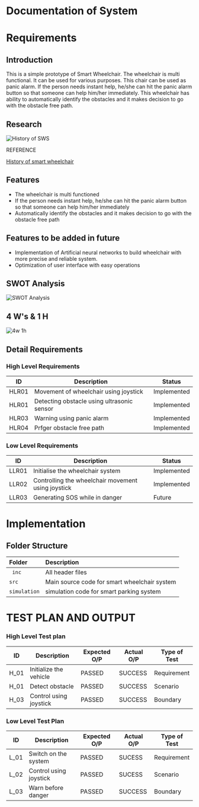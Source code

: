 # Documentation of System
# Requirements
## Introduction
This is a simple prototype of Smart Wheelchair. The wheelchair is multi functional. It can be used for various purposes. This chair can be used as panic alarm. If the person needs instant help, he/she can hit the panic alarm button so that someone can help him/her immediately. This wheelchair has ability to  automatically identify the obstacles and it makes decision to go with the obstacle free path.

## Research

![History of SWS](https://user-images.githubusercontent.com/59198753/144306885-9a446e97-8da6-4a52-b563-d4a46fd76e10.png)


REFERENCE

[History of smart wheelchair](https://www.medplushealth.ca/blog/the-history-of-wheelchairs-and-their-development/#:~:text=The%20first%20known%20dedicated%20wheelchair,says%20Mary%20Bellis%20on%20ThoughtCo)


## Features
-   The wheelchair is multi functioned
-   If the person needs instant help, he/she can hit the panic alarm button so that someone can help him/her immediately
-   Automatically identify the obstacles and it makes decision to go with the obstacle free path

## Features to be added in future
- Implementation of Artificial neural networks to build wheelchair with more precise and reliable system.
- Optimization of user interface with easy operations

## SWOT Analysis
![SWOT Analysis](https://user-images.githubusercontent.com/59198753/144312035-975e82f6-b605-45c4-89f0-4884d6326967.PNG)

## 4 W's & 1 H
![4w 1h](https://user-images.githubusercontent.com/59198753/142821633-8a7b353d-2478-4df5-90fd-c60b5e75610a.jpg)

## Detail Requirements

### High Level Requirements
| ID    | Description                              | Status            | 
|-------|------------------------------------------|------------------ |
| HLR01 |Movement of wheelchair using joystick     |Implemented        |
| HLR01 |Detecting obstacle using ultrasonic sensor|Implemented        |
| HLR03 |Warning using panic alarm                 |Implemented        |
| HLR04 |Prfger obstacle free path                 |Implemented        |

### Low Level Requirements
| ID    | Description                                       | Status              | 
|-------|---------------------------------------------------|---------------------|
| LLR01 |Initialise the wheelchair system                   |   Implemented       |
| LLR02 |Controlling the wheelchair movement using joystick |   Implemented       |
| LLR03 |Generating SOS while in danger                     |   Future            |

# Implementation
## Folder Structure
| Folder       | Description                                    |              
|:-------      |:---------------------------------------------- |
| ` inc`       | All header files                               |                     
| `src`        | Main source code for smart wheelchair system   |
| `simulation` | simulation code for smart parking system       |

# TEST PLAN AND OUTPUT
### High Level Test plan
| ID    | Description                       | Expected O/P | Actual O/P | Type of Test |
|-------|-----------------------------------| ------------ | ---------- | ------------ |
| H_01  |Initialize the vehicle             |PASSED        |SUCCESS     | Requirement  |
| H_01  |Detect obstacle                    |PASSED        |SUCCESS     | Scenario     |
| H_03  |Control using joystick             |PASSED        |SUCCESS     | Boundary     |


### Low Level Test Plan
| ID    | Description           | Expected O/P | Actual O/P | Type of Test | 
|-------|-----------------------| ------------ | -----------| ------------ |
| L_01  |Switch on the system   | PASSED       |SUCESS      | Requirement  |
| L_02  |Control using joystick | PASSED       |SUCESS      | Scenario     |
| L_03  |Warn before danger     | PASSED       |SUCCESS     | Boundary     |



